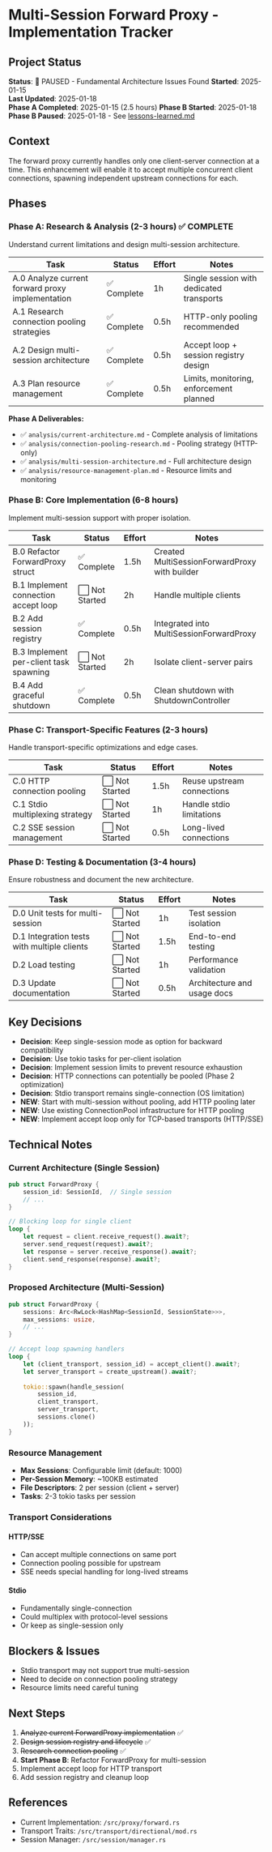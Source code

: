 # Multi-Session Forward Proxy - Implementation Tracker

## Project Status
**Status**: 🔴 PAUSED - Fundamental Architecture Issues Found
**Started**: 2025-01-15  
**Last Updated**: 2025-01-18  
**Phase A Completed**: 2025-01-15 (2.5 hours)
**Phase B Started**: 2025-01-18
**Phase B Paused**: 2025-01-18 - See [lessons-learned.md](lessons-learned.md)

## Context
The forward proxy currently handles only one client-server connection at a time. This enhancement will enable it to accept multiple concurrent client connections, spawning independent upstream connections for each.

## Phases

### Phase A: Research & Analysis (2-3 hours) ✅ COMPLETE
Understand current limitations and design multi-session architecture.

| Task | Status | Effort | Notes |
|------|--------|--------|-------|
| A.0 Analyze current forward proxy implementation | ✅ Complete | 1h | Single session with dedicated transports |
| A.1 Research connection pooling strategies | ✅ Complete | 0.5h | HTTP-only pooling recommended |
| A.2 Design multi-session architecture | ✅ Complete | 0.5h | Accept loop + session registry design |
| A.3 Plan resource management | ✅ Complete | 0.5h | Limits, monitoring, enforcement planned |

**Phase A Deliverables:**
- ✅ `analysis/current-architecture.md` - Complete analysis of limitations
- ✅ `analysis/connection-pooling-research.md` - Pooling strategy (HTTP-only)
- ✅ `analysis/multi-session-architecture.md` - Full architecture design
- ✅ `analysis/resource-management-plan.md` - Resource limits and monitoring

### Phase B: Core Implementation (6-8 hours)
Implement multi-session support with proper isolation.

| Task | Status | Effort | Notes |
|------|--------|--------|-------|
| B.0 Refactor ForwardProxy struct | ✅ Complete | 1.5h | Created MultiSessionForwardProxy with builder |
| B.1 Implement connection accept loop | ⬜ Not Started | 2h | Handle multiple clients |
| B.2 Add session registry | ✅ Complete | 0.5h | Integrated into MultiSessionForwardProxy |
| B.3 Implement per-client task spawning | ⬜ Not Started | 2h | Isolate client-server pairs |
| B.4 Add graceful shutdown | ✅ Complete | 0.5h | Clean shutdown with ShutdownController |

### Phase C: Transport-Specific Features (2-3 hours)
Handle transport-specific optimizations and edge cases.

| Task | Status | Effort | Notes |
|------|--------|--------|-------|
| C.0 HTTP connection pooling | ⬜ Not Started | 1.5h | Reuse upstream connections |
| C.1 Stdio multiplexing strategy | ⬜ Not Started | 1h | Handle stdio limitations |
| C.2 SSE session management | ⬜ Not Started | 0.5h | Long-lived connections |

### Phase D: Testing & Documentation (3-4 hours)
Ensure robustness and document the new architecture.

| Task | Status | Effort | Notes |
|------|--------|--------|-------|
| D.0 Unit tests for multi-session | ⬜ Not Started | 1h | Test session isolation |
| D.1 Integration tests with multiple clients | ⬜ Not Started | 1.5h | End-to-end testing |
| D.2 Load testing | ⬜ Not Started | 1h | Performance validation |
| D.3 Update documentation | ⬜ Not Started | 0.5h | Architecture and usage docs |

## Key Decisions
- **Decision**: Keep single-session mode as option for backward compatibility
- **Decision**: Use tokio tasks for per-client isolation
- **Decision**: Implement session limits to prevent resource exhaustion
- **Decision**: HTTP connections can potentially be pooled (Phase 2 optimization)
- **Decision**: Stdio transport remains single-connection (OS limitation)
- **NEW**: Start with multi-session without pooling, add HTTP pooling later
- **NEW**: Use existing ConnectionPool<T> infrastructure for HTTP pooling
- **NEW**: Implement accept loop only for TCP-based transports (HTTP/SSE)

## Technical Notes

### Current Architecture (Single Session)
```rust
pub struct ForwardProxy {
    session_id: SessionId,  // Single session
    // ...
}

// Blocking loop for single client
loop {
    let request = client.receive_request().await?;
    server.send_request(request).await?;
    let response = server.receive_response().await?;
    client.send_response(response).await?;
}
```

### Proposed Architecture (Multi-Session)
```rust
pub struct ForwardProxy {
    sessions: Arc<RwLock<HashMap<SessionId, SessionState>>>,
    max_sessions: usize,
    // ...
}

// Accept loop spawning handlers
loop {
    let (client_transport, session_id) = accept_client().await?;
    let server_transport = create_upstream().await?;
    
    tokio::spawn(handle_session(
        session_id,
        client_transport,
        server_transport,
        sessions.clone()
    ));
}
```

### Resource Management
- **Max Sessions**: Configurable limit (default: 1000)
- **Per-Session Memory**: ~100KB estimated
- **File Descriptors**: 2 per session (client + server)
- **Tasks**: 2-3 tokio tasks per session

### Transport Considerations

#### HTTP/SSE
- Can accept multiple connections on same port
- Connection pooling possible for upstream
- SSE needs special handling for long-lived streams

#### Stdio
- Fundamentally single-connection
- Could multiplex with protocol-level sessions
- Or keep as single-session only

## Blockers & Issues
- Stdio transport may not support true multi-session
- Need to decide on connection pooling strategy
- Resource limits need careful tuning

## Next Steps
1. ~~Analyze current ForwardProxy implementation~~ ✅
2. ~~Design session registry and lifecycle~~ ✅
3. ~~Research connection pooling~~ ✅
4. **Start Phase B**: Refactor ForwardProxy for multi-session
5. Implement accept loop for HTTP transport
6. Add session registry and cleanup loop

## References
- Current Implementation: `/src/proxy/forward.rs`
- Transport Traits: `/src/transport/directional/mod.rs`
- Session Manager: `/src/session/manager.rs`